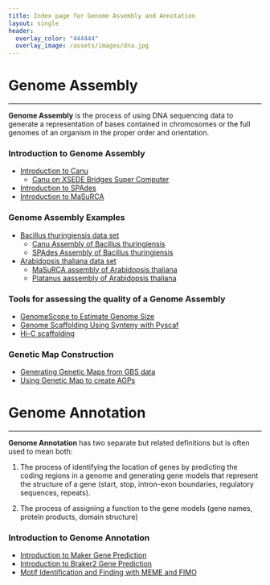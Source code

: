 ```yaml
---
title: Index page for Genome Assembly and Annotation
layout: single
header:
  overlay_color: "444444"
  overlay_image: /assets/images/dna.jpg
---
```


# Genome Assembly

---

**Genome Assembly** is the process of using DNA sequencing data to generate a representation of bases contained in chromosomes or the full genomes of an organism in the proper order and orientation.   

### Introduction to Genome Assembly

  * [Introduction to Canu](../GenomeAssembly/Assemblers/canu.md)
    * [Canu on XSEDE Bridges Super Computer](../GenomeAssembly/LongRead/Canu_bridges.md)
  * [Introduction to SPAdes](../GenomeAssembly/Assemblers/spades.md)
  * [Introduction to MaSuRCA](../GenomeAssembly/Assemblers/MaSuRCA.md)

### Genome Assembly Examples

  * [Bacillus thuringiensis data set](../GenomeAssembly/BT/BT_background.md)
    * [Canu Assembly of Bacillus thuringiensis](../GenomeAssembly/BT/BT_Canu.md)
    * [SPAdes Assembly of Bacillus thuringiensis](../GenomeAssembly/BT/BT_spades.md)
  * [Arabidopsis thaliana data set](../GenomeAssembly/Arabidopsis/Arabidopsis_background.md)
    * [MaSuRCA assembly of Arabidopsis thaliana](../GenomeAssembly/Arabidopsis/AT_MaSuRCA.md )
    * [Platanus aassembly of Arabidopsis thaliana](../GenomeAssembly/Arabidopsis/AT_platanus-genome-assembly.md)

### Tools for assessing the quality of a Genome Assembly

  * [GenomeScope to Estimate Genome Size](../GenomeAssembly/genomescope.md)
  * [Genome Scaffolding Using Synteny with Pyscaf](../GenomeAssembly/Pyscaf_Synteny_Scaffolding.md)
  * [Hi-C scaffolding](../GenomeAssembly/Hybrid/Scaffolding_with_HiC_Juicer.md)

### Genetic Map Construction

  * [Generating Genetic Maps from GBS data](../GenomeAssembly/GeneticMaps/creating-genetic-maps.md)
  * [Using Genetic Map to create AGPs](../GenomeAssembly/GeneticMaps/scaffolding-using-genetic-maps.md)

# Genome Annotation

---

**Genome Annotation** has two separate but related definitions but is often used to mean both:

1. The process of identifying the location of genes by predicting the coding regions in a genome and generating gene models that represent the structure of a gene (start, stop, intron-exon boundaries, regulatory sequences, repeats).

2. The process of assigning a function to the gene models (gene names, protein products, domain structure)


### Introduction to Genome Annotation
  * [Introduction to Maker Gene Prediction](Intro_To_Maker.md)
  * [Introduction to Braker2 Gene Prediction](Intro_to_Braker2.md)
  * [Motif Identification and Finding with MEME and FIMO](MEME_Motif_Finding_In_Genomes.md)  
